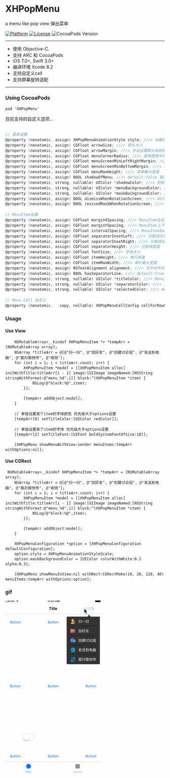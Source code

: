 # XHPopMenu
a menu like pop view
弹出菜单

[![Platform](http://img.shields.io/badge/platform-iOS-blue.svg?style=flat
)](https://developer.apple.com/iphone/index.action)
[![License](http://img.shields.io/badge/license-MIT-lightgrey.svg?style=flat
)](http://mit-license.org)
![CocoaPods Version](https://img.shields.io/badge/pod-v0.36.4-brightgreen.svg)


------

- 使用 Objective-C. 
- 支持 ARC 和 CocoaPods 
- iOS 7.0+, Swift 3.0+
- 编译环境 Xcode 8.2
- 支持自定义cell
- 支持屏幕旋转适配

------

### Using CocoaPods
    pod 'XHPopMenu'

目前支持的自定义选项...

```objective-c

// 菜单设置
@property (nonatomic, assign) XHPopMenuAnimationStyle style; ///< 动画风格
@property (nonatomic, assign) CGFloat arrowSize; ///< 箭头大小
@property (nonatomic, assign) CGFloat arrowMargin; ///< 手动设置箭头和目标view的距离
@property (nonatomic, assign) CGFloat menuCornerRadius; ///< 菜单圆角半径
@property (nonatomic, assign) CGFloat menuScreenMinLeftRightMargin; ///< 菜单和屏幕左右的最小间距
@property (nonatomic, assign) CGFloat menuScreenMinBottomMargin; ///< 菜单和屏幕底部的最小间距
@property (nonatomic, assign) CGFloat menuMaxHeight; ///< 菜单最大高度
@property (nonatomic, assign) BOOL shadowOfMenu; ///< default:false 是否添加菜单阴影
@property (nonatomic, strong, nullable) UIColor *shadowColor; ///< 阴影颜色
@property (nonatomic, strong, nullable) UIColor *menuBackgroundColor; ///< 菜单的底色
@property (nonatomic, strong, nullable) UIColor *maskBackgroundColor; ///< 遮罩颜色
@property (nonatomic, assign) BOOL dismissWhenRotationScreen; ///< default:true 旋转屏幕时自动消失 注：false的时候会调用inView的layoutIfNeeded
@property (nonatomic, assign) BOOL revisedMaskWhenRotationScreen; ///< default:false 旋转屏幕过程中，如果设置了mask颜色，会有一块白色的区域闪现，这个属性为true时，在设置蒙层的时候直接宽高都为屏幕宽高中的最大值

// MenuItem设置
@property (nonatomic, assign) CGFloat marginXSpacing; ///< MenuItem左右边距
@property (nonatomic, assign) CGFloat marginYSpacing; ///< MenuItem上下边距
@property (nonatomic, assign) CGFloat intervalSpacing; ///< MenuItemImage与MenuItemTitle的间距
@property (nonatomic, assign) CGFloat separatorInsetLeft; ///< 分割线左侧Insets
@property (nonatomic, assign) CGFloat separatorInsetRight; ///< 分割线右侧Insets
@property (nonatomic, assign) CGFloat separatorHeight; ///< 分割线高度
@property (nonatomic, assign) CGFloat fontSize; ///< 字体大小
@property (nonatomic, assign) CGFloat itemHeight; ///< 单行高度
@property (nonatomic, assign) CGFloat itemMaxWidth; ///< 单行最大宽度
@property (nonatomic, assign) NSTextAlignment alignment; ///< 文字对齐方式
@property (nonatomic, assign) BOOL hasSeparatorLine; ///< default:true 是否设置分割线
@property (nonatomic, strong, nullable) UIColor *titleColor; ///< MenuItem字体颜色
@property (nonatomic, strong, nullable) UIColor *separatorColor; ///< 分割线颜色
@property (nonatomic, strong, nullable) UIColor *selectedColor; ///< menuItem选中颜色

// Menu Cell 自定义
@property (nonatomic,   copy, nullable) XHPopMenuCellConfig cellForRowConfig; ///< MenuCell 自定义，需要自行匹配 MenuItem 的各项配置

```


### Usage

#### Use View
```
    NSMutableArray<__kindof XHPopMenuItem *> *tempArr = [NSMutableArray array];
    NSArray *titleArr = @[@"扫一扫", @"加好友", @"创建讨论组", @"发送到电脑", @"面对面快传", @"收钱"];
    for (int i = 1; i < titleArr.count; i++) {
        XHPopMenuItem *model = [[XHPopMenuItem alloc] initWithTitle:titleArr[i - 1] image:[UIImage imageNamed:[NSString stringWithFormat:@"menu_%d",i]] block:^(XHPopMenuItem *item) {
            NSLog(@"block:%@",item);
        }];
        
        [tempArr addObject:model];
    }
    
    // 单独设置某个item的字体颜色 优先级大于options设置
    [tempArr[0] setTitleColor:[UIColor redColor]];
    
    // 单独设置某个item的字体 优先级大于options设置
    [tempArr[2] setTitleFont:[UIFont boldSystemFontOfSize:18]];
    
    [XHPopMenu showMenuWithView:sender menuItems:tempArr withOptions:nil];

```

#### Use CGRect
```
 NSMutableArray<__kindof XHPopMenuItem *> *tempArr = [NSMutableArray array];
    NSArray *titleArr = @[@"扫一扫", @"加好友", @"创建讨论组", @"发送到电脑", @"面对面快传", @"收钱"];
    for (int i = 1; i < titleArr.count; i++) {
        XHPopMenuItem *model = [[XHPopMenuItem alloc] initWithTitle:titleArr[i - 1] image:[UIImage imageNamed:[NSString stringWithFormat:@"menu_%d",i]] block:^(XHPopMenuItem *item) {
            NSLog(@"block:%@",item);
        }];
        
        [tempArr addObject:model];
    }
    
    XHPopMenuConfiguration *option = [XHPopMenuConfiguration defaultConfiguration];
    option.style = XHPopMenuAnimationStyleScale;
    option.maskBackgroundColor = [UIColor colorWithWhite:0.2 alpha:0.3];
    
    [XHPopMenu showMenuInView:nil withRect:CGRectMake(10, 20, 120, 40) menuItems:tempArr withOptions:option];

```

### gif
![预览图](https://github.com/chengxianghe/watch-gif/blob/master/PopMenu.gif?raw=true)

